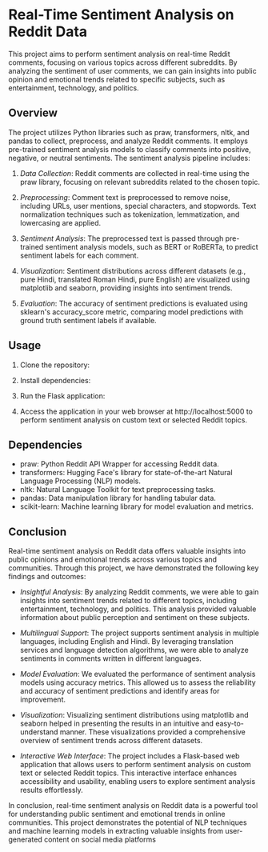 # Real-Time Sentiment Analysis on Reddit Data

This project aims to perform sentiment analysis on real-time Reddit comments, focusing on various topics across different subreddits. By analyzing the sentiment of user comments, we can gain insights into public opinion and emotional trends related to specific subjects, such as entertainment, technology, and politics.

## Overview

The project utilizes Python libraries such as praw, transformers, nltk, and pandas to collect, preprocess, and analyze Reddit comments. It employs pre-trained sentiment analysis models to classify comments into positive, negative, or neutral sentiments. The sentiment analysis pipeline includes:

1. *Data Collection*: Reddit comments are collected in real-time using the praw library, focusing on relevant subreddits related to the chosen topic.

2. *Preprocessing*: Comment text is preprocessed to remove noise, including URLs, user mentions, special characters, and stopwords. Text normalization techniques such as tokenization, lemmatization, and lowercasing are applied.

3. *Sentiment Analysis*: The preprocessed text is passed through pre-trained sentiment analysis models, such as BERT or RoBERTa, to predict sentiment labels for each comment.

4. *Visualization*: Sentiment distributions across different datasets (e.g., pure Hindi, translated Roman Hindi, pure English) are visualized using matplotlib and seaborn, providing insights into sentiment trends.

5. *Evaluation*: The accuracy of sentiment predictions is evaluated using sklearn's accuracy_score metric, comparing model predictions with ground truth sentiment labels if available.

## Usage

1. Clone the repository:


2. Install dependencies:


3. Run the Flask application:


4. Access the application in your web browser at http://localhost:5000 to perform sentiment analysis on custom text or selected Reddit topics.

## Dependencies

- praw: Python Reddit API Wrapper for accessing Reddit data.
- transformers: Hugging Face's library for state-of-the-art Natural Language Processing (NLP) models.
- nltk: Natural Language Toolkit for text preprocessing tasks.
- pandas: Data manipulation library for handling tabular data.
- scikit-learn: Machine learning library for model evaluation and metrics.
## Conclusion

Real-time sentiment analysis on Reddit data offers valuable insights into public opinions and emotional trends across various topics and communities. Through this project, we have demonstrated the following key findings and outcomes:

- *Insightful Analysis*: By analyzing Reddit comments, we were able to gain insights into sentiment trends related to different topics, including entertainment, technology, and politics. This analysis provided valuable information about public perception and sentiment on these subjects.

- *Multilingual Support*: The project supports sentiment analysis in multiple languages, including English and Hindi. By leveraging translation services and language detection algorithms, we were able to analyze sentiments in comments written in different languages.

- *Model Evaluation*: We evaluated the performance of sentiment analysis models using accuracy metrics. This allowed us to assess the reliability and accuracy of sentiment predictions and identify areas for improvement.

- *Visualization*: Visualizing sentiment distributions using matplotlib and seaborn helped in presenting the results in an intuitive and easy-to-understand manner. These visualizations provided a comprehensive overview of sentiment trends across different datasets.

- *Interactive Web Interface*: The project includes a Flask-based web application that allows users to perform sentiment analysis on custom text or selected Reddit topics. This interactive interface enhances accessibility and usability, enabling users to explore sentiment analysis results effortlessly.

In conclusion, real-time sentiment analysis on Reddit data is a powerful tool for understanding public sentiment and emotional trends in online communities. This project demonstrates the potential of NLP techniques and machine learning models in extracting valuable insights from user-generated content on social media platforms